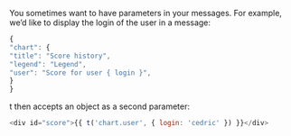 You sometimes want to have parameters in your messages. For example, we’d like to display the
login of the user in a message:

```js
{
"chart": {
"title": "Score history",
"legend": "Legend",
"user": "Score for user { login }",
}
}
```

t then accepts an object as a second parameter:

```js
<div id="score">{{ t('chart.user', { login: 'cedric' }) }}</div>
```

